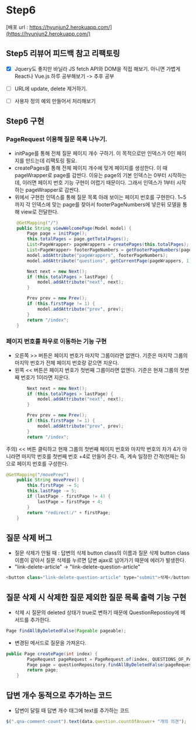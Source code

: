 # Step6 
[배포 url : https://hyunjun2.herokuapp.com/](https://hyunjun2.herokuapp.com/)

## Step5 리뷰어 피드백 참고 리팩토링
- [X] Jquery도 좋지만 바닐라 JS fetch API와 DOM을 직접 해보기. 아니면 가볍게 React나 Vue.js 하루 공부해보기 -> 추후 공부
- [ ] URL에 update, delete 제거하기. 
- [ ] 사용자 정의 예외 만들어서 처리해보기 


## Step6 구현 
### PageRequest 이용해 질문 목록 나누기. 
- initPage를 통해 전체 질문 페이지 개수 구하기. 이 목적으로만 인덱스가 0인 페이지를 만드는데 리팩토링 필요.
- createPages를 통해 전체 페이지 개수에 맞게 페이지를 생성한다. 이 때 pageWrapper로 page를 감싼다. 이유는 page의 기본 인덱스는 0부터 시작하는데, 이러면 페이지 번호 기능 구현이 어렵기 때문이다. 그래서 인덱스가 1부터 시작하는 pageWrapper로 감싼다. 
- 위에서 구현한 인덱스를 통해 질문 목록 아래 보이는 페이지 번호를 구현한다. 1~5까지 각 인덱스에 맞는 page를 찾아서 footerPageNumbers에 넣은뒤 모델을 통해 view로 전달한다. 

```java
    @GetMapping("/")
    public String viewWelcomePage(Model model) {
        Page page = initPage();
        this.totalPages = page.getTotalPages();
        List<PageWrapper> pageWrappers = createPages(this.totalPages);
        List<PageWrapper> footerPageNumbers = getFooterPageNumbers(pageWrappers);
        model.addAttribute("pageWrappers", footerPageNumbers);
        model.addAttribute("questions", getCurrentPage(pageWrappers, 1));

        Next next = new Next();
        if (this.totalPages > lastPage) {
            model.addAttribute("next", next);
        }

        Prev prev = new Prev();
        if (this.firstPage != 1) {
            model.addAttribute("prev", prev);
        }
        return "/index";
    }
```

### 페이지 번호를 좌우로 이동하는 기능 구현 
- 오른쪽 >> 버튼은 페이지 번호가 마지막 그룹이라면 없앤다. 기준은 마지막 그룹의 마지막 번호가 전체 페이지 번호랑 같으면 지운다.
- 왼쪽 << 버튼은 페이지 번호가 첫번째 그룹이라면 없앤다. 기준은 현재 그룹의 첫번째 번호가 1이라면 지운다. 

```java
        Next next = new Next();
        if (this.totalPages > lastPage) {
            model.addAttribute("next", next);
        }

        Prev prev = new Prev();
        if (this.firstPage != 1) {
            model.addAttribute("prev", prev);
        }
        return "/index";
```

주의) << 버튼 클릭하고 현재 그룹의 첫번째 페이지 번호와 마지막 번호의 차가 4가 아니라면 마지막 번호를 첫번째 번호 +4로 만들어 준다. 즉, 계속 일정한 간격(현재는 5)으로 페이지 번호를 구성한다. 

```java
@GetMapping("/movePrev")
    public String movePrev() {
        this.firstPage -= 5;
        this.lastPage -= 5;
        if (lastPage - firstPage != 4) {
            lastPage = firstPage + 4;
        }
        return "redirect:/" + firstPage;
    }
```
## 질문 삭제 버그 
- 질문 삭제가 안될 때 : 답변의 삭제 button class의 이름과 질문 삭제 button class 이름이 같아서 질문 삭제를 누르면 답변 ajax로 넘어가기 때문에 에러가 발생한다.
- "link-delete-article" -> "link-delete-question-article"

```javascript
<button class="link-delete-question-article" type="submit">삭제</button>
```


## 질문 삭제 시 삭제한 질문 제외한 질문 목록 출력 기능 구현 
- 삭제 시 질문의 deleted 상태가 true로 변하기 때문에 QuestionRepostioy에 메서드를 추가한다. 

```java
Page findAllByDeletedFalse(Pageable pageable);
```

- 변경된 메서드로 질문을 가져온다. 

```java
public Page createPage(int index) {
        PageRequest pageRequest = PageRequest.of(index, QUESTIONS_OF_PAGE);
        Page page = questionRepository.findAllByDeletedFalse(pageRequest);
        return page;
    }
```

## 답변 개수 동적으로 추가하는 코드 
- 답변이 달릴 때 답변 개수 태그에 text를 추가하는 코드 

```javascript
$(".qna-comment-count").text(data.question.countOfAnswer+ "개의 의견");
```
